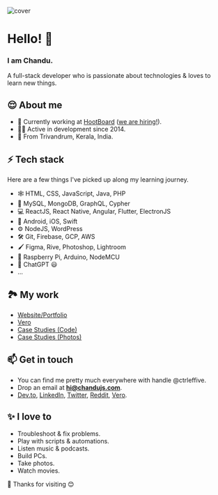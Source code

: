 ![cover](https://github.com/ctrleffive/ctrleffive/assets/35224957/692a4cc6-3407-431f-a22a-4c678ae9a05f)

# Hello! 👋

### I am **Chandu**.
A full-stack developer who is passionate about technologies & loves to learn new things.

##  😌 About me
- 📆 Currently working at [HootBoard](http://hootboard.com/) ([we are hiring!](https://wellfound.com/company/hootboard)).
- 👨‍💻 Active in development since 2014.
- 📍 From Trivandrum, Kerala, India.

##  ⚡️ Tech stack
Here are a few things I've picked up along my learning journey.
- 🕸️ HTML, CSS, JavaScript, Java, PHP
- 🍦 MySQL, MongoDB, GraphQL, Cypher
- 💻 ReactJS, React Native, Angular, Flutter, ElectronJS
- 📱 Android, iOS, Swift
- ⚙️ NodeJS, WordPress
- 🛠️ Git, Firebase, GCP, AWS
- 🖌️ Figma, Rive, Photoshop, Lightroom
- 🔌 Raspberry Pi, Arduino, NodeMCU
- 🤖 ChatGPT 😃
- ...

## 🏞️ My work
- [Website/Portfolio](https://chandujs.com/work)
- [Vero](https://vero.co/ctrleffive)
- [Case Studies (Code)](https://github.com/ctrleffive?tab=repositories)
- [Case Studies (Photos)](https://photos.app.goo.gl/Pp3cj22KdBw5Et8r8)

## 📫 Get in touch
- You can find me pretty much everywhere with handle @ctrleffive.
- Drop an email at **hi@chandujs.com**.
- [Dev.to](https://dev.to/ctrleffive), [LinkedIn](https://www.linkedin.com/in/ctrleffive/), [Twitter](https://twitter.com/ctrleffive), [Reddit](https://www.reddit.com/user/ctrleffive), [Vero](https://vero.co/ctrleffive).

## ✨ I love to
- Troubleshoot & fix problems.
- Play with scripts & automations.
- Listen music & podcasts.
- Build PCs.
- Take photos.
- Watch movies.

💙 Thanks for visiting 😊
